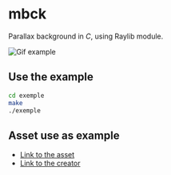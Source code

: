 # mbck

Parallax background in *C*, using Raylib module.

![Gif example](./exemple/example.gif)

## Use the example

```sh
cd exemple
make
./exemple
```

## Asset use as example 

- [Link to the asset](https://free-game-assets.itch.io/free-sky-with-clouds-background-pixel-art-set)
- [Link to the creator](https://www.youtube.com/channel/UCW6u-uvdYt5ub0zsZDAHXKw)
